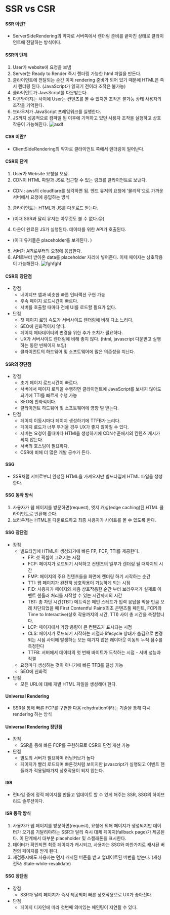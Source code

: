 # SSR vs CSR
#### SSR 이란?
* ServerSideRendering의 약자로 서버쪽에서 렌더링 준비를 끝마친 상태로 클라이언트에 전달하는 방식이다.
#### SSR의 단계
1. User가 website에 요청을 보냄
2. Server는 Ready to Render 즉시 렌더링 가능한 html 파일을 만든다.
3. 클라이언트에 전달되는 순간 이미 rendering 준비가 되어 있기 때문에 HTML은 즉시 렌더링 된다. (JavaScript가 읽히기 전이라 조작은 불가능)
4. 클라이언트가 JavsScript를 다운받는다.
5. 다운받아지는 사이에 User는 컨텐츠를 볼 수 있지만 조작은 불가능 상태 사용자의 조작을 기억한다.
6. 브라우저가 JavaScript 프레임워크를 실행한다.
7. JS까지 성공적으로 컴파일 된 이후에 기억하고 있던 사용자 조작을 실행하고 상호작용이 가능해진다.
![asdf](https://github.com/wony5248/TIL/assets/48344143/99b8e46b-e032-48be-8460-779d6469b212)
#### CSR 이란?
* ClientSideRendering의 약자로 클라이언트 쪽에서 렌더링이 일어난다.
#### CSR의 단계
1. User가 Website 요청을 보냄.
2. CDN이 HTML 파일과 JS로 접근할 수 있는 링크를 클라이언트로 보낸다.
  * CDN : aws의 cloudflare를 생각하면 됨. 엔드 유저의 요청에 '물리적'으로 가까운 서버에서 요청에 응답하는 방식
3. 클라이언트는 HTML과 JS를 다운로드 받는다.
  * (이때 SSR과 달리 유저는 아무것도 볼 수 없다.😡)
4. 다운이 완료된 JS가 실행된다. 데이터를 위한 API가 호출된다.
  * (이때 유저들은 placeholder를 보게된다. )
5. 서버가 API로부터의 요청에 응답한다.
6. API로부터 받아온 data를 placeholder 자리에 넣어준다. 이제 페이지는 상호작용이 가능해진다.
![fghfghf](https://github.com/wony5248/TIL/assets/48344143/c9c47bce-58cb-4165-a183-ba96bf98317b)
#### CSR의 장단점
* 장점
  * 네이티브 앱과 비슷한 빠른 인터랙션 구현 가능
  * 후속 페이지 로드시간이 빠르다.
  * 서버를 호출할 때마다 전체 UI를 로드할 필요가 없다.
* 단점
  * 첫 페이지 로딩 속도가 서버사이드 렌더링에 비해 다소 느리다.
  * SEO에 친화적이지 않다.
  * 페이지 메타데이터의 변경을 위한 추가 조치가 필요하다.
  * UX가 서버사이드 렌더링에 비해 좋지 않다. (html, javascript 다운받고 실행하는 동안 빈페이지 보임)
  * 클라이언트의 하드웨어 및 소프트웨어에 많은 의존성을 지닌다.
#### SSR의 장단점
* 장점
  * 초기 페이지 로드시간이 빠르다.
  * 서버에서 페이지 로직을 수행하면 클라이언트에 JavaScript를 보내지 않아도 되기에 TTI를 빠르게 수행 가능
  * SEO에 친화적이다.
  * 클라이언트 하드웨어 및 소프트웨어에 영향 덜 받는다.
* 단점
  * 페이지 이동시마다 페이지 생성하기에 TTFB가 느리다.
  * 페이지 로드가 너무 무거울 경우 UX가 좋지 않아질 수 있다.
  * 서버는 요청이 올때마다 HTMl을 생성하기에 CDN수준에서의 컨텐츠 캐시가 되지 않는다.
  * 서버의 호스팅이 필요하다.
  * CSR에 비해 더 많은 개발 공수가 든다.
#### SSG
* SSR처럼 서버로부터 완성된 HTML을 가져오지만 빌드타입에 HTML 파일을 생성한다.
#### SSG 동작 방식
1. 사용자가 웹 페이지를 방문하면(request), 엣지 캐싱(edge caching)된 HTML 클라이언트로 반환해 준다.
2. 브라우저는 HTML을 다운로드하고 최종 사용자가 사이트를 볼 수 있도록 한다.
#### SSG 장단점
* 장점
  * 빌드타임에 HTML이 생성되기에 빠른 FP, FCP, TTI를 제공한다.
    * FP: 첫 픽셀이 그려지는 시점
    * FCP: 페이지가 로드되기 시작하고 컨텐츠의 일부가 렌더링 될 때까지의 시간
    * FMP: 페이지의 주요 컨텐츠들을 화면에 렌더링 하기 시작하는 순간
    * TTI: 웹 페이지가 완전히 상호작용이 가능하게 되는 시점
    * FID: 사용자가 페이지와 처음 상호작용한 순간 부터 브라우저가 실제로 이벤트 핸들러 처리를 시작할 수 있는 시간까지의 시간
    * TBT: 총 차단 시간(TBT) 메트릭은 메인 스레드가 입력 응답을 막을 만큼 오래 차단되었을 때 First Contentful Paint(최초 콘텐츠풀 페인트, FCP)와 Time to Interactive(상호 작용까지의 시간, TTI) 사이 총 시간을 측정합니다.
    * LCP: 페이지에서 가장 용량이 큰 컨텐츠가 표시되는 시점
    * CLS: 페이지가 로드되기 시작하는 시점과 lifecycle 상태가 숨김으로 변경되는 시점 사이에 발생하는 모든 예기치 않은 레이아웃 이동의 누적 점수를 측정한다
    * TTFB: 서버에서 데이터의 첫 번째 바이트가 도착하는 시점 - 서버 성능과 직결
  * 요청마다 생성하는 것이 아니기에 빠른 TFB를 달성 가능
  * SEO에 친화적
* 단점
  * 모든 URL에 대해 개별 HTML 파일을 생성해야 한다.
#### Universal Rendering
* SSR을 통해 빠른 FCP를 구현한 다음 rehydration이라는 기술을 통해 다시 rendering 하는 방식
#### Universal Rendering 장단점
* 장점
  * SSR을 통해 빠른 FCP를 구현하므로 CSR의 단점 개선 가능
* 단점
  * 별도의 서버가 필요하며 러닝커브가 높다
  * 페이지가 빨리 로드되며 빠른것처럼 보이지만 javascript가 실행되고 이벤트 핸들러가 적용될때가지 상호작용이 되지 않는다.
#### ISR
* 런타임 중에 정적 페이지를 만들고 업데이트 할 수 있게 해주는 SSR, SSG의 하이브리드 솔루션이다.
#### ISR 동작 방식
1. 사용자가 웹 페이지를 방문하면(request), 요청에 의해 페이지가 생성되지만 데이터가 오기를 기달려야하는 SSR과 달리 즉시 대체 페이지(fallback page)가 제공된다. 이 단계에서 대부분 placeholder 및 스캘래톤을 표시한다.
2. 데이터가 확인되면 최종 페이지가 캐시되고, 사용자는 SSG와 마찬가지로 캐시된 버전의 페이지를 받게 된다.
3. 재검증시에도 사용자는 먼저 캐시된 버즌을 받고 업데이트된 버번을 받는다. (캐싱 전략: Stale-while-revalidate)
#### SSG 장단점
* 장점
  * SSR과 달리 페이지가 즉시 제공되며 빠른 상호작용으로 UX가 좋아진다.
* 단점
  * 페이지 디자인에 따라 첫번째 의미있는 페인팅이 지연될 수 있다.

